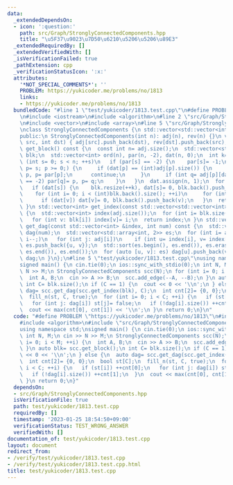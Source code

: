 ```yaml
---
data:
  _extendedDependsOn:
  - icon: ':question:'
    path: src/Graph/StronglyConnectedComponents.hpp
    title: "\u5F37\u9023\u7D50\u6210\u5206\u5206\u89E3"
  _extendedRequiredBy: []
  _extendedVerifiedWith: []
  _isVerificationFailed: true
  _pathExtension: cpp
  _verificationStatusIcon: ':x:'
  attributes:
    '*NOT_SPECIAL_COMMENTS*': ''
    PROBLEM: https://yukicoder.me/problems/no/1813
    links:
    - https://yukicoder.me/problems/no/1813
  bundledCode: "#line 1 \"test/yukicoder/1813.test.cpp\"\n#define PROBLEM \"https://yukicoder.me/problems/no/1813\"\
    \n#include <iostream>\n#include <algorithm>\n#line 2 \"src/Graph/StronglyConnectedComponents.hpp\"\
    \n#include <vector>\n#include <array>\n#line 5 \"src/Graph/StronglyConnectedComponents.hpp\"\
    \nclass StronglyConnectedComponents {\n std::vector<std::vector<int>> adj, rev;\n\
    public:\n StronglyConnectedComponents(int n): adj(n), rev(n) {}\n void add_edge(int\
    \ src, int dst) { adj[src].push_back(dst), rev[dst].push_back(src); }\n std::vector<std::vector<int>>\
    \ get_block() const {\n  const int n= adj.size();\n  std::vector<std::vector<int>>\
    \ blk;\n  std::vector<int> ord(n), par(n, -2), dat(n, 0);\n  int k= n;\n  for\
    \ (int s= 0; s < n; ++s)\n   if (par[s] == -2) {\n    par[s]= -1;\n    for (int\
    \ p= s; p >= 0;) {\n     if (dat[p] == (int)adj[p].size()) {\n      ord[--k]=\
    \ p, p= par[p];\n      continue;\n     }\n     if (int q= adj[p][dat[p]++]; par[q]\
    \ == -2) par[q]= p, p= q;\n    }\n   }\n  dat.assign(n, 1);\n  for (int s: ord)\n\
    \   if (dat[s]) {\n    blk.resize(++k), dat[s]= 0, blk.back().push_back(s);\n\
    \    for (int i= 0; i < (int)blk.back().size(); ++i)\n     for (int v: rev[blk.back()[i]])\n\
    \      if (dat[v]) dat[v]= 0, blk.back().push_back(v);\n   }\n  return blk;\n\
    \ }\n std::vector<int> get_index(const std::vector<std::vector<int>> &blk) const\
    \ {\n  std::vector<int> index(adj.size());\n  for (int i= blk.size(); i--;)\n\
    \   for (int v: blk[i]) index[v]= i;\n  return index;\n }\n std::vector<std::vector<int>>\
    \ get_dag(const std::vector<int> &index, int num) const {\n  std::vector<std::vector<int>>\
    \ dag(num);\n  std::vector<std::array<int, 2>> es;\n  for (int i= adj.size();\
    \ i--;)\n   for (int j: adj[i])\n    if (int u= index[i], v= index[j]; u != v)\
    \ es.push_back({u, v});\n  std::sort(es.begin(), es.end()), es.erase(std::unique(es.begin(),\
    \ es.end()), es.end());\n  for (auto [u, v]: es) dag[u].push_back(v);\n  return\
    \ dag;\n }\n};\n#line 5 \"test/yukicoder/1813.test.cpp\"\nusing namespace std;\n\
    signed main() {\n cin.tie(0);\n ios::sync_with_stdio(0);\n int N, M;\n cin >>\
    \ N >> M;\n StronglyConnectedComponents scc(N);\n for (int i= 0; i < M; ++i) {\n\
    \  int A, B;\n  cin >> A >> B;\n  scc.add_edge(--A, --B);\n }\n auto blk= scc.get_block();\n\
    \ int C= blk.size();\n if (C == 1) {\n  cout << 0 << '\\n';\n } else {\n  auto\
    \ dag= scc.get_dag(scc.get_index(blk), C);\n  int cnt[2]= {0, 0};\n  bool st[C];\n\
    \  fill_n(st, C, true);\n  for (int i= 0; i < C; ++i) {\n   if (st[i]) ++cnt[0];\n\
    \   for (int j: dag[i]) st[j]= false;\n   if (!dag[i].size()) ++cnt[1];\n  }\n\
    \  cout << max(cnt[0], cnt[1]) << '\\n';\n }\n return 0;\n}\n"
  code: "#define PROBLEM \"https://yukicoder.me/problems/no/1813\"\n#include <iostream>\n\
    #include <algorithm>\n#include \"src/Graph/StronglyConnectedComponents.hpp\"\n\
    using namespace std;\nsigned main() {\n cin.tie(0);\n ios::sync_with_stdio(0);\n\
    \ int N, M;\n cin >> N >> M;\n StronglyConnectedComponents scc(N);\n for (int\
    \ i= 0; i < M; ++i) {\n  int A, B;\n  cin >> A >> B;\n  scc.add_edge(--A, --B);\n\
    \ }\n auto blk= scc.get_block();\n int C= blk.size();\n if (C == 1) {\n  cout\
    \ << 0 << '\\n';\n } else {\n  auto dag= scc.get_dag(scc.get_index(blk), C);\n\
    \  int cnt[2]= {0, 0};\n  bool st[C];\n  fill_n(st, C, true);\n  for (int i= 0;\
    \ i < C; ++i) {\n   if (st[i]) ++cnt[0];\n   for (int j: dag[i]) st[j]= false;\n\
    \   if (!dag[i].size()) ++cnt[1];\n  }\n  cout << max(cnt[0], cnt[1]) << '\\n';\n\
    \ }\n return 0;\n}"
  dependsOn:
  - src/Graph/StronglyConnectedComponents.hpp
  isVerificationFile: true
  path: test/yukicoder/1813.test.cpp
  requiredBy: []
  timestamp: '2023-01-25 18:54:50+09:00'
  verificationStatus: TEST_WRONG_ANSWER
  verifiedWith: []
documentation_of: test/yukicoder/1813.test.cpp
layout: document
redirect_from:
- /verify/test/yukicoder/1813.test.cpp
- /verify/test/yukicoder/1813.test.cpp.html
title: test/yukicoder/1813.test.cpp
---
```

